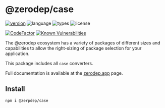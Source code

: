 # @zerodep/case

[![version](https://img.shields.io/npm/v/@zerodep/case?style=flat-square&color=blue)](https://www.npmjs.com/package/@zerodep/case)
![language](https://img.shields.io/badge/typescript-100%25-blue?style=flat-square)
![types](https://img.shields.io/badge/types-included-blue?style=flat-square)
![license](https://img.shields.io/github/license/cdepage/zerodep?color=blue&style=flat-square)

[![CodeFactor](https://www.codefactor.io/repository/github/cdepage/zerodep/badge)](https://www.codefactor.io/repository/github/cdepage/zerodep)
[![Known Vulnerabilities](https://snyk.io/test/github/cdepage/zerodep/badge.svg)](https://snyk.io/test/github/cdepage/zerodep)

The @zerodep ecosystem has a variety of packages of different sizes and capabilities to allow the right-sizing of package selection for your application.

This package includes all `case` converters.

Full documentation is available at the [zerodep.app](http://zerodep.app/#/case) page.

## Install

```bash
npm i @zerpdep/case
```
